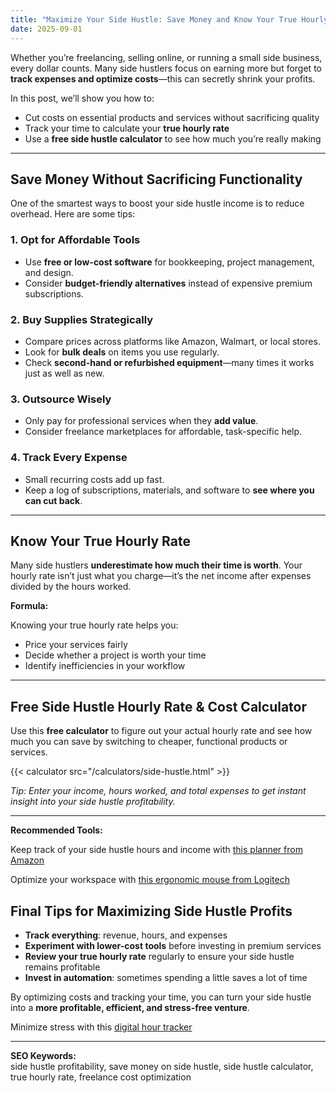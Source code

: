 ```yaml
---
title: "Maximize Your Side Hustle: Save Money and Know Your True Hourly Rate"
date: 2025-09-01
---
```


Whether you’re freelancing, selling online, or running a small side business, every dollar counts. Many side hustlers focus on earning more but forget to **track expenses and optimize costs**—this can secretly shrink your profits.  

In this post, we’ll show you how to:  
- Cut costs on essential products and services without sacrificing quality  
- Track your time to calculate your **true hourly rate**  
- Use a **free side hustle calculator** to see how much you’re really making  

---

## Save Money Without Sacrificing Functionality

One of the smartest ways to boost your side hustle income is to reduce overhead. Here are some tips:  

### 1. Opt for Affordable Tools
- Use **free or low-cost software** for bookkeeping, project management, and design.  
- Consider **budget-friendly alternatives** instead of expensive premium subscriptions.  

### 2. Buy Supplies Strategically
- Compare prices across platforms like Amazon, Walmart, or local stores.  
- Look for **bulk deals** on items you use regularly.  
- Check **second-hand or refurbished equipment**—many times it works just as well as new.  

### 3. Outsource Wisely
- Only pay for professional services when they **add value**.  
- Consider freelance marketplaces for affordable, task-specific help.  

### 4. Track Every Expense
- Small recurring costs add up fast.  
- Keep a log of subscriptions, materials, and software to **see where you can cut back**.  

---

## Know Your True Hourly Rate

Many side hustlers **underestimate how much their time is worth**. Your hourly rate isn’t just what you charge—it’s the net income after expenses divided by the hours worked.  

**Formula:**  

Knowing your true hourly rate helps you:  
- Price your services fairly  
- Decide whether a project is worth your time  
- Identify inefficiencies in your workflow  

---

## Free Side Hustle Hourly Rate & Cost Calculator

Use this **free calculator** to figure out your actual hourly rate and see how much you can save by switching to cheaper, functional products or services.  

{{< calculator src="/calculators/side-hustle.html" >}}

*Tip: Enter your income, hours worked, and total expenses to get instant insight into your side hustle profitability.*  

---

**Recommended Tools:**  

Keep track of your side hustle hours and income with [this planner from Amazon](https://amzn.to/4mSZRvP)

Optimize your workspace with [this ergonomic mouse from Logitech](https://amzn.to/3IHy0Rf)

## Final Tips for Maximizing Side Hustle Profits

- **Track everything**: revenue, hours, and expenses  
- **Experiment with lower-cost tools** before investing in premium services  
- **Review your true hourly rate** regularly to ensure your side hustle remains profitable  
- **Invest in automation**: sometimes spending a little saves a lot of time  

By optimizing costs and tracking your time, you can turn your side hustle into a **more profitable, efficient, and stress-free venture**.  

Minimize stress with this [digital hour tracker](https://amzn.to/46W61oX)

---

**SEO Keywords:**  
side hustle profitability, save money on side hustle, side hustle calculator, true hourly rate, freelance cost optimization






